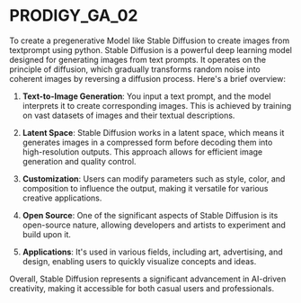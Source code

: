 # PRODIGY_GA_02
To create a pregenerative Model like Stable Diffusion to create images from textprompt using python.
Stable Diffusion is a powerful deep learning model designed for generating images from text prompts. It operates on the principle of diffusion, which gradually transforms random noise into coherent images by reversing a diffusion process. Here's a brief overview:

1. **Text-to-Image Generation**: You input a text prompt, and the model interprets it to create corresponding images. This is achieved by training on vast datasets of images and their textual descriptions.

2. **Latent Space**: Stable Diffusion works in a latent space, which means it generates images in a compressed form before decoding them into high-resolution outputs. This approach allows for efficient image generation and quality control.

3. **Customization**: Users can modify parameters such as style, color, and composition to influence the output, making it versatile for various creative applications.

4. **Open Source**: One of the significant aspects of Stable Diffusion is its open-source nature, allowing developers and artists to experiment and build upon it.

5. **Applications**: It's used in various fields, including art, advertising, and design, enabling users to quickly visualize concepts and ideas.

Overall, Stable Diffusion represents a significant advancement in AI-driven creativity, making it accessible for both casual users and professionals.
